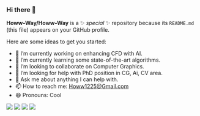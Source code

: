 ### Hi there 👋


**Howw-Way/Howw-Way** is a ✨ _special_ ✨ repository because its `README.md` (this file) appears on your GitHub profile.

Here are some ideas to get you started:

- 🔭 I’m currently working on enhancing CFD with AI. 
- 🌱 I’m currently learning some state-of-the-art algorithms.
- 👯 I’m looking to collaborate on Computer Graphics.
- 🤔 I’m looking for help with PhD position in CG, Ai, CV area. 
- 💬 Ask me about anything I can help with.
- 📫 How to reach me: Howw1225@Gmail.com
- 😄 Pronouns: Cool

<!--  GitHub stats -->
<img src="https://github-readme-stats.vercel.app/api?username=Howw-Way&show_icons=true&theme=dark"/>
<!-- Most used languages -->
<img src="https://github-readme-stats.vercel.app/api/top-langs?username=Howw-Way&layout=compact&theme=dark"/>
<!-- Total contributions and streaks -->
<img src="https://github-readme-streak-stats.herokuapp.com/?user=Howw-Way&theme=dark"/>
<!-- GitHub repository -->
<img src="https://github-readme-stats.vercel.app/api/pin/?username=Howw-Way&repo=Lecture-and-notes&theme=dark"/>
